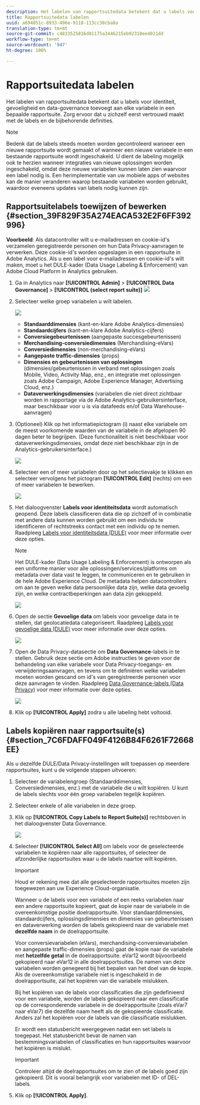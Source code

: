 ```yaml
---
description: Het labelen van rapportsuitedata betekent dat u labels voor identiteit, gevoeligheid en data-governance toevoegt aan elke variabele in een bepaalde rapportsuite. Zorg ervoor dat u zichzelf eerst vertrouwd maakt met de labels en de bijbehorende definities.
title: Rapportsuitedata labelen
uuid: a694851c-8933-496e-9118-113cc38cba8a
translation-type: tm+mt
source-git-commit: c4833525816d81175a3446215eb92310ee4021dd
workflow-type: tm+mt
source-wordcount: '947'
ht-degree: 100%

---
```



# Rapportsuitedata labelen

Het labelen van rapportsuitedata betekent dat u labels voor identiteit, gevoeligheid en data-governance toevoegt aan elke variabele in een bepaalde rapportsuite. Zorg ervoor dat u zichzelf eerst vertrouwd maakt met de labels en de bijbehorende definities.

>[!NOTE]
>
>Bedenk dat de labels steeds moeten worden gecontroleerd wanneer een nieuwe rapportsuite wordt gemaakt of wanneer een nieuwe variabele in een bestaande rapportsuite wordt ingeschakeld. U dient de labeling mogelijk ook te herzien wanneer integraties van nieuwe oplossingen worden ingeschakeld, omdat deze nieuwe variabelen kunnen laten zien waarvoor een label nodig is. Een herimplementatie van uw mobiele apps of websites kan de manier veranderen waarop bestaande variabelen worden gebruikt, waardoor eveneens updates van labels nodig kunnen zijn.

## Rapportsuitelabels toewijzen of bewerken {#section_39F829F35A274EACA532E2F6FF392996}

**Voorbeeld**: Als datacontroller wilt u e-mailadressen en cookie-id&#39;s verzamelen geregistreerde personen om hun Data Privacy-aanvragen te verwerken. Deze cookie-id&#39;s worden opgeslagen in een rapportsuite in Adobe Analytics. Als u een label voor e-mailadressen en cookie-id&#39;s wilt maken, moet u het DULE-kader (Data Usage Labeling &amp; Enforcement) van Adobe Cloud Platform in Analytics gebruiken.

1. Ga in Analytics naar **[!UICONTROL Admin]** > **[!UICONTROL Data Governance]** > **[!UICONTROL (select report suite)]** ![](assets/privacy_rs_settings.png)

1. Selecteer welke groep variabelen u wilt labelen.

   ![](assets/variables.png)

   * **Standaarddimensies** (kant-en-klare Adobe Analytics-dimensies)
   * **Standaardcijfers** (kant-en-klare Adobe Analytics-cijfers)
   * **Conversiegebeurtenissen** (aangepaste succesgebeurtenissen)
   * **Merchandising-conversiedimensies** (Merchandising-eVars)
   * **Conversiedimensies** (non-merchandising-eVars)
   * **Aangepaste traffic-dimensies** (props)
   * **Dimensies en gebeurtenissen van oplossingen** (dimensies/gebeurtenissen in verband met oplossingen zoals Mobile, Video, Activity Map, enz., en integratie met oplossingen zoals Adobe Campaign, Adobe Experience Manager, Advertising Cloud, enz.)
   * **Dataverwerkingsdimensies** (variabelen die niet direct zichtbaar worden in rapportage via de Adobe Analytics-gebruikersinterface, maar beschikbaar voor u is via datafeeds en/of Data Warehouse-aanvragen)

1. (Optioneel) Klik op het informatiepictogram (i) naast elke variabele om de meest voorkomende waarden van de variabele in de afgelopen 90 dagen beter te begrijpen. (Deze functionaliteit is niet beschikbaar voor dataverwerkingsdimensies, omdat deze niet beschikbaar zijn in de Analytics-gebruikersinterface.)

   ![](assets/info.png)

1. Selecteer een of meer variabelen door op het selectievakje te klikken en selecteer vervolgens het pictogram **[!UICONTROL Edit]** (rechts) om een of meer variabelen te bewerken.

   ![](assets/edit.png)

1. Het dialoogvenster **Labels voor identiteitsdata** wordt automatisch geopend. Deze labels classificeren data die op zichzelf of in combinatie met andere data kunnen worden gebruikt om een individu te identificeren of rechtstreeks contact met een individu op te nemen. Raadpleeg [Labels voor identiteitsdata (DULE)](/help/admin/c-data-governance/gdpr-labels.md#identity-data-labels) voor meer informatie over deze opties.

   >[!NOTE]
   >
   >Het DULE-kader (Data Usage Labeling &amp; Enforcement) is ontworpen als een uniforme manier voor alle oplossingen/services/platforms om metadata over data vast te leggen, te communiceren en te gebruiken in de hele Adobe Experience Cloud. De metadata helpen datacontrollers om aan te geven welke data persoonlijke data zijn, welke data gevoelig zijn, en welke contractbeperkingen aan data zijn gekoppeld.

   ![](assets/identity_labels.png)

1. Open de sectie **Gevoelige data** om labels voor gevoelige data in te stellen, dat geolocatiedata categoriseert. Raadpleeg [Labels voor gevoelige data (DULE)](/help/admin/c-data-governance/gdpr-labels.md#sensitive-data-labels) voor meer informatie over deze opties.

   ![](assets/sensitive_data.png)

1. Open de Data Privacy-datasectie om **Data Governance**-labels in te stellen. Gebruik deze sectie om Adobe instructies te geven voor de behandeling van elke variabele voor Data Privacy-toegangs- en verwijderingsaanvragen, en tevens om te definiëren welke variabelen moeten worden gescand om id&#39;s van geregistreerde personen voor deze aanvragen te vinden. Raadpleeg [Data Governance-labels (Data Privacy)](/help/admin/c-data-governance/gdpr-labels.md#data-governance-labels) voor meer informatie over deze opties.

   ![](assets/privacy_labels.png)

1. Klik op **[!UICONTROL Apply]** zodra u alle labeling hebt voltooid.

## Labels kopiëren naar rapportsuite(s) {#section_7C6FDAFF049F4126B84F6261F72668EE}

Als u dezelfde DULE/Data Privacy-instellingen wilt toepassen op meerdere rapportsuites, kunt u de volgende stappen uitvoeren:

1. Selecteer de variabelengroep (Standaarddimensies, Conversiedimensies, enz.) met de variabele die u wilt kopiëren. U kunt de labels slechts voor één groep variabelen tegelijk kopiëren.
1. Selecteer enkele of alle variabelen in deze groep.
1. Klik op **[!UICONTROL Copy Labels to Report Suite(s)]** rechtsboven in het dialoogvenster Data Governance.

   ![](assets/apply_as_template.png)

1. Selecteer **[!UICONTROL Select All]** om labels voor de geselecteerde variabelen te kopiëren naar alle rapportsuites, of selecteer de afzonderlijke rapportsuites waar u de labels naartoe wilt kopiëren.

   >[!IMPORTANT]
   >
   >Houd er rekening mee dat alle geselecteerde rapportsuites moeten zijn toegewezen aan uw Experience Cloud-organisatie.

   Wanneer u de labels voor een variabele of een reeks variabelen naar een andere rapportsuite kopieert, gaat de kopie naar de variabele in de overeenkomstige positie doelrapportsuite. Voor standaarddimensies, standaardcijfers, oplossingsdimensies en dimensies van gebeurtenissen en dataverwerking worden de labels gekopieerd naar de variabele met **dezelfde naam** in de doelrapportsuite.

   Voor conversievariabelen (eVars), merchandising-conversievariabelen en aangepaste traffic-dimensies (props) gaat de kopie naar de variabele met **hetzelfde getal** in de doelrapportsuite. eVar12 wordt bijvoorbeeld gekopieerd naar eVar12 in alle doelrapportsuites. De namen van deze variabelen worden genegeerd bij het bepalen van het doel van de kopie. Als de overeenkomstige variabele niet is ingeschakeld in de doelrapportsuite, zal het kopiëren van die variabele mislukken.

   Bij het kopiëren van de labels voor classificaties die zijn gedefinieerd voor een variabele, worden de labels gekopieerd naar een classificatie op de corresponderende variabele in de doelrapportsuite (zoals eVar7 naar eVar7) die dezelfde naam heeft als de gekopieerde classificatie. Anders zal het kopiëren voor de labels van die classificatie mislukken.

   Er wordt een statusbericht weergegeven nadat een set labels is toegepast. Het statusbericht bevat de namen van bestemmingsvariabelen of classificaties en hun rapportsuites waarvoor het kopiëren is mislukt.

   >[!IMPORTANT]
   >
   >Controleer altijd de doelrapportsuites om te zien of de labels goed zijn gekopieerd. Dit is vooral belangrijk voor variabelen met ID- of DEL-labels.

1. Klik op **[!UICONTROL Apply]**.

